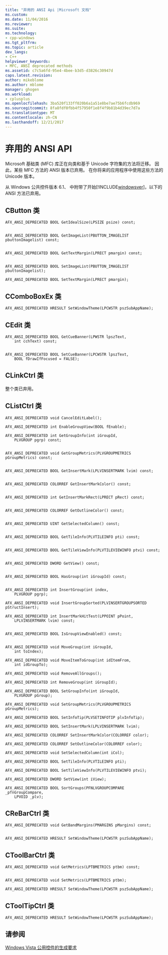 ```yaml
---
title: "弃用的 ANSI Api |Microsoft 文档"
ms.custom: 
ms.date: 11/04/2016
ms.reviewer: 
ms.suite: 
ms.technology:
- cpp-windows
ms.tgt_pltfrm: 
ms.topic: article
dev_langs:
- C++
helpviewer_keywords:
- MFC, ANSI deprecated methods
ms.assetid: c7c5a6fd-95e4-4bee-b3d5-d3826c30947d
caps.latest.revision: 
author: mikeblome
ms.author: mblome
manager: ghogen
ms.workload:
- cplusplus
ms.openlocfilehash: 3ba520f133ff020b6a1a51e8be7ae75b6fcdb969
ms.sourcegitcommit: 8fa8fdf0fbb4f57950f1e8f4f9b81b4d39ec7d7a
ms.translationtype: MT
ms.contentlocale: zh-CN
ms.lasthandoff: 12/21/2017
---
```

# <a name="deprecated-ansi-apis"></a>弃用的 ANSI API
Microsoft 基础类 (MFC) 库正在向类和基于 Unicode 字符集的方法将迁移。 因此，某些 MFC 方法的 ANSI 版本已弃用。 在你将来的应用程序中使用这些方法的 Unicode 版本。  
  
 从 Windows 公共控件版本 6.1、 中附带了开始[!INCLUDE[windowsver](../build/reference/includes/windowsver_md.md)]，以下的 ANSI 方法已弃用。  
  
## <a name="cbutton-class"></a>CButton 类  
  
```  
AFX_ANSI_DEPRECATED BOOL GetIdealSize(LPSIZE psize) const;

 
AFX_ANSI_DEPRECATED BOOL GetImageList(PBUTTON_IMAGELIST pbuttonImagelist) const;

 
AFX_ANSI_DEPRECATED BOOL GetTextMargin(LPRECT pmargin) const;

 
AFX_ANSI_DEPRECATED BOOL SetImageList(PBUTTON_IMAGELIST pbuttonImagelist);

AFX_ANSI_DEPRECATED BOOL SetTextMargin(LPRECT pmargin);
```  
  
## <a name="ccomboboxex-class"></a>CComboBoxEx 类  
  
```  
AFX_ANSI_DEPRECATED HRESULT SetWindowTheme(LPCWSTR pszSubAppName);
```  
  
## <a name="cedit-class"></a>CEdit 类  
  
```  
AFX_ANSI_DEPRECATED BOOL GetCueBanner(LPWSTR lpszText,
    int cchText) const;

 
AFX_ANSI_DEPRECATED BOOL SetCueBanner(LPCWSTR lpszText,
    BOOL fDrawIfFocused = FALSE);
```  
  
## <a name="clinkctrl-class"></a>CLinkCtrl 类  
 整个类已弃用。  
  
## <a name="clistctrl-class"></a>CListCtrl 类  
  
```  
AFX_ANSI_DEPRECATED void CancelEditLabel();

AFX_ANSI_DEPRECATED int EnableGroupView(BOOL fEnable);

AFX_ANSI_DEPRECATED int GetGroupInfo(int iGroupId,
    PLVGROUP pgrp) const;

 
AFX_ANSI_DEPRECATED void GetGroupMetrics(PLVGROUPMETRICS pGroupMetrics) const;

 
AFX_ANSI_DEPRECATED BOOL GetInsertMark(LPLVINSERTMARK lvim) const;

 
AFX_ANSI_DEPRECATED COLORREF GetInsertMarkColor() const;

 
AFX_ANSI_DEPRECATED int GetInsertMarkRect(LPRECT pRect) const;

 
AFX_ANSI_DEPRECATED COLORREF GetOutlineColor() const;

 
AFX_ANSI_DEPRECATED UINT GetSelectedColumn() const;

 
AFX_ANSI_DEPRECATED BOOL GetTileInfo(PLVTILEINFO pti) const;

 
AFX_ANSI_DEPRECATED BOOL GetTileViewInfo(PLVTILEVIEWINFO ptvi) const;

 
AFX_ANSI_DEPRECATED DWORD GetView() const;

 
AFX_ANSI_DEPRECATED BOOL HasGroup(int iGroupId) const;

 
AFX_ANSI_DEPRECATED int InsertGroup(int index,
    PLVGROUP pgrp);

AFX_ANSI_DEPRECATED void InsertGroupSorted(PLVINSERTGROUPSORTED pStructInsert);

AFX_ANSI_DEPRECATED int InsertMarkHitTest(LPPOINT pPoint,
    LPLVINSERTMARK lvim) const;

 
AFX_ANSI_DEPRECATED BOOL IsGroupViewEnabled() const;

 
AFX_ANSI_DEPRECATED void MoveGroup(int iGroupId,
    int toIndex);

AFX_ANSI_DEPRECATED void MoveItemToGroup(int idItemFrom,
    int idGroupTo);

AFX_ANSI_DEPRECATED void RemoveAllGroups();

AFX_ANSI_DEPRECATED int RemoveGroup(int iGroupId);

AFX_ANSI_DEPRECATED BOOL SetGroupInfo(int iGroupId,
    PLVGROUP pGroup);

AFX_ANSI_DEPRECATED void SetGroupMetrics(PLVGROUPMETRICS pGroupMetrics);

AFX_ANSI_DEPRECATED BOOL SetInfoTip(PLVSETINFOTIP plvInfoTip);

AFX_ANSI_DEPRECATED BOOL SetInsertMark(LPLVINSERTMARK lvim);

AFX_ANSI_DEPRECATED COLORREF SetInsertMarkColor(COLORREF color);

AFX_ANSI_DEPRECATED COLORREF SetOutlineColor(COLORREF color);

AFX_ANSI_DEPRECATED void SetSelectedColumn(int iCol);

AFX_ANSI_DEPRECATED BOOL SetTileInfo(PLVTILEINFO pti);

AFX_ANSI_DEPRECATED BOOL SetTileViewInfo(PLVTILEVIEWINFO ptvi);

AFX_ANSI_DEPRECATED DWORD SetView(int iView);

AFX_ANSI_DEPRECATED BOOL SortGroups(PFNLVGROUPCOMPARE _pfnGroupCompare,
    LPVOID _plv);
```  
  
## <a name="crebarctrl-class"></a>CReBarCtrl 类  
  
```  
AFX_ANSI_DEPRECATED void GetBandMargins(PMARGINS pMargins) const;

 
AFX_ANSI_DEPRECATED HRESULT SetWindowTheme(LPCWSTR pszSubAppName);
```  
  
## <a name="ctoolbarctrl-class"></a>CToolBarCtrl 类  
  
```  
AFX_ANSI_DEPRECATED void GetMetrics(LPTBMETRICS ptbm) const;

 
AFX_ANSI_DEPRECATED void SetMetrics(LPTBMETRICS ptbm);

AFX_ANSI_DEPRECATED HRESULT SetWindowTheme(LPCWSTR pszSubAppName);
```  
  
## <a name="ctooltipctrl-class"></a>CToolTipCtrl 类  
  
```  
AFX_ANSI_DEPRECATED HRESULT SetWindowTheme(LPCWSTR pszSubAppName);
```  
  
## <a name="see-also"></a>请参阅  
 [Windows Vista 公用控件的生成要求](../mfc/build-requirements-for-windows-vista-common-controls.md)


